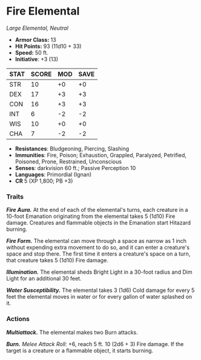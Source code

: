 # Fire Elemental

*Large Elemental, Neutral*

- **Armor Class:** 13
- **Hit Points:** 93 (11d10 + 33)
- **Speed:** 50 ft.
- **Initiative**: +3 (13)

|STAT|SCORE|MOD|SAVE|
| --- | --- | --- | ---- |
| STR | 10 | +0 | +0 |
| DEX | 17 | +3 | +3 |
| CON | 16 | +3 | +3 |
| INT | 6 | -2 | -2 |
| WIS | 10 | +0 | +0 |
| CHA | 7 | -2 | -2 |

- **Resistances**: Bludgeoning, Piercing, Slashing
- **Immunities**: Fire, Poison; Exhaustion, Grappled, Paralyzed, Petrified, Poisoned, Prone, Restrained, Unconscious
- **Senses**: darkvision 60 ft.; Passive Perception 10
- **Languages**: Primordial (Ignan)
- **CR** 5 (XP 1,800; PB +3)

### Traits

***Fire Aura.*** At the end of each of the elemental's turns, each creature in a 10-foot Emanation originating from the elemental takes 5 (1d10) Fire damage. Creatures and flammable objects in the Emanation start Hitazard burning.

***Fire Form.*** The elemental can move through a space as narrow as 1 inch without expending extra movement to do so, and it can enter a creature's space and stop there. The first time it enters a creature's space on a turn, that creature takes 5 (1d10) Fire damage.

***Illumination.*** The elemental sheds Bright Light in a 30-foot radius and Dim Light for an additional 30 feet.

***Water Susceptibility.*** The elemental takes 3 (1d6) Cold damage for every 5 feet the elemental moves in water or for every gallon of water splashed on it.


### Actions

***Multiattack.*** The elemental makes two Burn attacks.

***Burn.*** *Melee Attack Roll:* +6, reach 5 ft. 10 (2d6 + 3) Fire damage. If the target is a creature or a flammable object, it starts burning.
